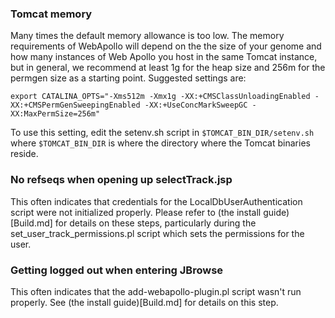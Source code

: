 
### Tomcat memory

Many times the default memory allowance is too low.
The memory requirements of WebApollo will depend on the the size of your genome and
how many instances of Web Apollo you host in the same Tomcat instance, but in general,
we recommend at least 1g for the heap size and 256m for the permgen size
as a starting point. Suggested settings are:

    export CATALINA_OPTS="-Xms512m -Xmx1g -XX:+CMSClassUnloadingEnabled -XX:+CMSPermGenSweepingEnabled -XX:+UseConcMarkSweepGC -XX:MaxPermSize=256m"

To use this setting, edit the setenv.sh script in 
`$TOMCAT_BIN_DIR/setenv.sh` where `$TOMCAT_BIN_DIR` is where the
directory where the Tomcat binaries reside.

### No refseqs when opening up selectTrack.jsp


This often indicates that credentials for the LocalDbUserAuthentication script were not initialized properly. Please refer to (the install guide)[Build.md] for details on these steps, particularly during the set_user_track_permissions.pl script which sets the permissions for the user.

### Getting logged out when entering JBrowse

This often indicates that the add-webapollo-plugin.pl script wasn't run properly. See (the install guide)[Build.md] for details on this step.
